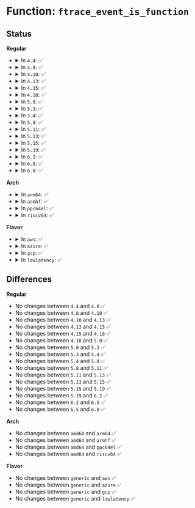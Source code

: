 # Function: <code>ftrace_event_is_function</code>

## Status
<b>Regular</b>
<ul>
<li>
<details>
<summary>In <code>4.4</code>: ✅</summary>

```c
bool ftrace_event_is_function(struct trace_event_call *call);
```

**Collision:** Unique Global

**Inline:** No

**Transformation:** False

**Instances:**

```
In kernel/trace/trace_export.c (ffffffff81161500)
Location: kernel/trace/trace_export.c:190
Inline: False
Direct callers:
  - kernel/trace/trace_event_perf.c:perf_trace_init
  - kernel/trace/trace_events_filter.c:ftrace_profile_set_filter
  - kernel/trace/trace_events_filter.c:ftrace_profile_set_filter
```
**Symbols:**

```
ffffffff81161500-ffffffff81161510: ftrace_event_is_function (STB_GLOBAL)
```
</details>
</li>
<li>
<details>
<summary>In <code>4.8</code>: ✅</summary>

```c
bool ftrace_event_is_function(struct trace_event_call *call);
```

**Collision:** Unique Global

**Inline:** No

**Transformation:** False

**Instances:**

```
In kernel/trace/trace_export.c (ffffffff8116bc20)
Location: kernel/trace/trace_export.c:190
Inline: False
Direct callers:
  - kernel/trace/trace_event_perf.c:perf_trace_init
  - kernel/trace/trace_events_filter.c:ftrace_profile_set_filter
  - kernel/trace/trace_events_filter.c:ftrace_profile_set_filter
```
**Symbols:**

```
ffffffff8116bc20-ffffffff8116bc30: ftrace_event_is_function (STB_GLOBAL)
```
</details>
</li>
<li>
<details>
<summary>In <code>4.10</code>: ✅</summary>

```c
bool ftrace_event_is_function(struct trace_event_call *call);
```

**Collision:** Unique Global

**Inline:** No

**Transformation:** False

**Instances:**

```
In kernel/trace/trace_export.c (ffffffff81176f10)
Location: kernel/trace/trace_export.c:190
Inline: False
Direct callers:
  - kernel/trace/trace_event_perf.c:perf_trace_init
  - kernel/trace/trace_events_filter.c:ftrace_profile_set_filter
  - kernel/trace/trace_events_filter.c:ftrace_profile_set_filter
```
**Symbols:**

```
ffffffff81176f10-ffffffff81176f20: ftrace_event_is_function (STB_GLOBAL)
```
</details>
</li>
<li>
<details>
<summary>In <code>4.13</code>: ✅</summary>

```c
bool ftrace_event_is_function(struct trace_event_call *call);
```

**Collision:** Unique Global

**Inline:** No

**Transformation:** False

**Instances:**

```
In kernel/trace/trace_export.c (ffffffff81179c90)
Location: kernel/trace/trace_export.c:190
Inline: False
Direct callers:
  - kernel/trace/trace_event_perf.c:perf_trace_init
  - kernel/trace/trace_events_filter.c:ftrace_profile_set_filter
  - kernel/trace/trace_events_filter.c:ftrace_profile_set_filter
```
**Symbols:**

```
ffffffff81179c90-ffffffff81179ca0: ftrace_event_is_function (STB_GLOBAL)
```
</details>
</li>
<li>
<details>
<summary>In <code>4.15</code>: ✅</summary>

```c
bool ftrace_event_is_function(struct trace_event_call *call);
```

**Collision:** Unique Global

**Inline:** No

**Transformation:** False

**Instances:**

```
In kernel/trace/trace_export.c (ffffffff811873f0)
Location: kernel/trace/trace_export.c:191
Inline: False
Direct callers:
  - kernel/trace/trace_event_perf.c:perf_trace_init
  - kernel/trace/trace_events_filter.c:ftrace_profile_set_filter
  - kernel/trace/trace_events_filter.c:ftrace_profile_set_filter
```
**Symbols:**

```
ffffffff811873f0-ffffffff81187400: ftrace_event_is_function (STB_GLOBAL)
```
</details>
</li>
<li>
<details>
<summary>In <code>4.18</code>: ✅</summary>

```c
bool ftrace_event_is_function(struct trace_event_call *call);
```

**Collision:** Unique Global

**Inline:** No

**Transformation:** False

**Instances:**

```
In kernel/trace/trace_export.c (ffffffff811965f0)
Location: kernel/trace/trace_export.c:198
Inline: False
Direct callers:
  - kernel/trace/trace_events_filter.c:ftrace_profile_set_filter
  - kernel/trace/trace_events_filter.c:ftrace_profile_set_filter
  - kernel/trace/trace_events_filter.c:parse_pred
```
**Symbols:**

```
ffffffff811965f0-ffffffff811965fb: ftrace_event_is_function (STB_GLOBAL)
```
</details>
</li>
<li>
<details>
<summary>In <code>5.0</code>: ✅</summary>

```c
bool ftrace_event_is_function(struct trace_event_call *call);
```

**Collision:** Unique Global

**Inline:** No

**Transformation:** False

**Instances:**

```
In kernel/trace/trace_export.c (ffffffff811a4730)
Location: kernel/trace/trace_export.c:198
Inline: False
Direct callers:
  - kernel/trace/trace_events_filter.c:ftrace_profile_set_filter
  - kernel/trace/trace_events_filter.c:ftrace_profile_set_filter
  - kernel/trace/trace_events_filter.c:parse_pred
```
**Symbols:**

```
ffffffff811a4730-ffffffff811a473b: ftrace_event_is_function (STB_GLOBAL)
```
</details>
</li>
<li>
<details>
<summary>In <code>5.3</code>: ✅</summary>

```c
bool ftrace_event_is_function(struct trace_event_call *call);
```

**Collision:** Unique Global

**Inline:** No

**Transformation:** False

**Instances:**

```
In kernel/trace/trace_export.c (ffffffff811b26a0)
Location: kernel/trace/trace_export.c:198
Inline: False
Direct callers:
  - kernel/trace/trace_events_filter.c:ftrace_profile_set_filter
  - kernel/trace/trace_events_filter.c:ftrace_profile_set_filter
  - kernel/trace/trace_events_filter.c:parse_pred
```
**Symbols:**

```
ffffffff811b26a0-ffffffff811b26ab: ftrace_event_is_function (STB_GLOBAL)
```
</details>
</li>
<li>
<details>
<summary>In <code>5.4</code>: ✅</summary>

```c
bool ftrace_event_is_function(struct trace_event_call *call);
```

**Collision:** Unique Global

**Inline:** No

**Transformation:** False

**Instances:**

```
In kernel/trace/trace_export.c (ffffffff811bdc90)
Location: kernel/trace/trace_export.c:198
Inline: False
Direct callers:
  - kernel/trace/trace_events_filter.c:ftrace_profile_set_filter
  - kernel/trace/trace_events_filter.c:ftrace_profile_set_filter
  - kernel/trace/trace_events_filter.c:parse_pred
```
**Symbols:**

```
ffffffff811bdc90-ffffffff811bdc9b: ftrace_event_is_function (STB_GLOBAL)
```
</details>
</li>
<li>
<details>
<summary>In <code>5.8</code>: ✅</summary>

```c
bool ftrace_event_is_function(struct trace_event_call *call);
```

**Collision:** Unique Global

**Inline:** No

**Transformation:** False

**Instances:**

```
In kernel/trace/trace_export.c (ffffffff811d7470)
Location: kernel/trace/trace_export.c:186
Inline: False
Direct callers:
  - kernel/trace/trace_event_perf.c:perf_trace_event_perm
  - kernel/trace/trace_events_filter.c:ftrace_profile_set_filter
  - kernel/trace/trace_events_filter.c:ftrace_profile_set_filter
  - kernel/trace/trace_events_filter.c:parse_pred
```
**Symbols:**

```
ffffffff811d7470-ffffffff811d747b: ftrace_event_is_function (STB_GLOBAL)
```
</details>
</li>
<li>
<details>
<summary>In <code>5.11</code>: ✅</summary>

```c
bool ftrace_event_is_function(struct trace_event_call *call);
```

**Collision:** Unique Global

**Inline:** No

**Transformation:** False

**Instances:**

```
In kernel/trace/trace_export.c (ffffffff811d4540)
Location: kernel/trace/trace_export.c:186
Inline: False
Direct callers:
  - kernel/trace/trace_event_perf.c:perf_trace_event_perm
  - kernel/trace/trace_events_filter.c:ftrace_profile_set_filter
  - kernel/trace/trace_events_filter.c:ftrace_profile_set_filter
  - kernel/trace/trace_events_filter.c:parse_pred
```
**Symbols:**

```
ffffffff811d4540-ffffffff811d454b: ftrace_event_is_function (STB_GLOBAL)
```
</details>
</li>
<li>
<details>
<summary>In <code>5.13</code>: ✅</summary>

```c
bool ftrace_event_is_function(struct trace_event_call *call);
```

**Collision:** Unique Global

**Inline:** No

**Transformation:** False

**Instances:**

```
In kernel/trace/trace_export.c (ffffffff811d5bd0)
Location: kernel/trace/trace_export.c:186
Inline: False
Direct callers:
  - kernel/trace/trace_events_filter.c:ftrace_profile_set_filter
  - kernel/trace/trace_events_filter.c:ftrace_profile_set_filter
  - kernel/trace/trace_events_filter.c:parse_pred
```
**Symbols:**

```
ffffffff811d5bd0-ffffffff811d5bdb: ftrace_event_is_function (STB_GLOBAL)
```
</details>
</li>
<li>
<details>
<summary>In <code>5.15</code>: ✅</summary>

```c
bool ftrace_event_is_function(struct trace_event_call *call);
```

**Collision:** Unique Global

**Inline:** No

**Transformation:** False

**Instances:**

```
In kernel/trace/trace_export.c (ffffffff81202980)
Location: kernel/trace/trace_export.c:186
Inline: False
Direct callers:
  - kernel/trace/trace_events_filter.c:ftrace_profile_set_filter
  - kernel/trace/trace_events_filter.c:ftrace_profile_set_filter
  - kernel/trace/trace_events_filter.c:parse_pred
```
**Symbols:**

```
ffffffff81202980-ffffffff8120298b: ftrace_event_is_function (STB_GLOBAL)
```
</details>
</li>
<li>
<details>
<summary>In <code>5.19</code>: ✅</summary>

```c
bool ftrace_event_is_function(struct trace_event_call *call);
```

**Collision:** Unique Global

**Inline:** No

**Transformation:** False

**Instances:**

```
In kernel/trace/trace_export.c (ffffffff8123de20)
Location: kernel/trace/trace_export.c:186
Inline: False
Direct callers:
  - kernel/trace/trace_events_filter.c:ftrace_profile_set_filter
  - kernel/trace/trace_events_filter.c:ftrace_profile_set_filter
  - kernel/trace/trace_events_filter.c:parse_pred
```
**Symbols:**

```
ffffffff8123de20-ffffffff8123de31: ftrace_event_is_function (STB_GLOBAL)
```
</details>
</li>
<li>
<details>
<summary>In <code>6.2</code>: ✅</summary>

```c
bool ftrace_event_is_function(struct trace_event_call *call);
```

**Collision:** Unique Global

**Inline:** No

**Transformation:** False

**Instances:**

```
In kernel/trace/trace_export.c (ffffffff8128b7a0)
Location: kernel/trace/trace_export.c:187
Inline: False
Direct callers:
  - kernel/trace/trace_events_filter.c:ftrace_profile_set_filter
  - kernel/trace/trace_events_filter.c:ftrace_profile_set_filter
  - kernel/trace/trace_events_filter.c:parse_pred
```
**Symbols:**

```
ffffffff8128b7a0-ffffffff8128b7b1: ftrace_event_is_function (STB_GLOBAL)
```
</details>
</li>
<li>
<details>
<summary>In <code>6.5</code>: ✅</summary>

```c
bool ftrace_event_is_function(struct trace_event_call *call);
```

**Collision:** Unique Global

**Inline:** No

**Transformation:** False

**Instances:**

```
In kernel/trace/trace_export.c (ffffffff812a86a0)
Location: kernel/trace/trace_export.c:187
Inline: False
Direct callers:
  - kernel/trace/trace_events_filter.c:ftrace_profile_set_filter
  - kernel/trace/trace_events_filter.c:ftrace_profile_set_filter
  - kernel/trace/trace_events_filter.c:parse_pred
```
**Symbols:**

```
ffffffff812a86a0-ffffffff812a86b1: ftrace_event_is_function (STB_GLOBAL)
```
</details>
</li>
<li>
<details>
<summary>In <code>6.8</code>: ✅</summary>

```c
bool ftrace_event_is_function(struct trace_event_call *call);
```

**Collision:** Unique Global

**Inline:** No

**Transformation:** False

**Instances:**

```
In kernel/trace/trace_export.c (ffffffff812c43b0)
Location: kernel/trace/trace_export.c:196
Inline: False
Direct callers:
  - kernel/trace/trace_events_filter.c:ftrace_profile_set_filter
  - kernel/trace/trace_events_filter.c:ftrace_profile_set_filter
  - kernel/trace/trace_events_filter.c:parse_pred
```
**Symbols:**

```
ffffffff812c43b0-ffffffff812c43c1: ftrace_event_is_function (STB_GLOBAL)
```
</details>
</li>
</ul>
<b>Arch</b>
<ul>
<li>
<details>
<summary>In <code>arm64</code>: ✅</summary>

```c
bool ftrace_event_is_function(struct trace_event_call *call);
```

**Collision:** Unique Global

**Inline:** No

**Transformation:** False

**Instances:**

```
In kernel/trace/trace_export.c (ffff80001023d100)
Location: kernel/trace/trace_export.c:198
Inline: False
Direct callers:
  - kernel/trace/trace_events_filter.c:ftrace_profile_set_filter
  - kernel/trace/trace_events_filter.c:ftrace_profile_set_filter
  - kernel/trace/trace_events_filter.c:parse_pred
```
**Symbols:**

```
ffff80001023d100-ffff80001023d114: ftrace_event_is_function (STB_GLOBAL)
```
</details>
</li>
<li>
<details>
<summary>In <code>armhf</code>: ✅</summary>

```c
bool ftrace_event_is_function(struct trace_event_call *call);
```

**Collision:** Unique Global

**Inline:** No

**Transformation:** False

**Instances:**

```
In kernel/trace/trace_export.c (c0478734)
Location: kernel/trace/trace_export.c:198
Inline: False
Direct callers:
  - kernel/trace/trace_events_filter.c:ftrace_profile_set_filter
  - kernel/trace/trace_events_filter.c:ftrace_profile_set_filter
  - kernel/trace/trace_events_filter.c:parse_pred
```
**Symbols:**

```
c0478734-c0478758: ftrace_event_is_function (STB_GLOBAL)
```
</details>
</li>
<li>
<details>
<summary>In <code>ppc64el</code>: ✅</summary>

```c
bool ftrace_event_is_function(struct trace_event_call *call);
```

**Collision:** Unique Global

**Inline:** No

**Transformation:** False

**Instances:**

```
In kernel/trace/trace_export.c (c0000000002cc3e0)
Location: kernel/trace/trace_export.c:198
Inline: False
Direct callers:
  - kernel/trace/trace_events_filter.c:ftrace_profile_set_filter
  - kernel/trace/trace_events_filter.c:ftrace_profile_set_filter
  - kernel/trace/trace_events_filter.c:parse_pred
```
**Symbols:**

```
c0000000002cc3e0-c0000000002cc400: ftrace_event_is_function (STB_GLOBAL)
```
</details>
</li>
<li>
<details>
<summary>In <code>riscv64</code>: ✅</summary>

```c
bool ftrace_event_is_function(struct trace_event_call *call);
```

**Collision:** Unique Global

**Inline:** No

**Transformation:** False

**Instances:**

```
In kernel/trace/trace_export.c (ffffffe000192f30)
Location: kernel/trace/trace_export.c:198
Inline: False
Direct callers:
  - kernel/trace/trace_event_perf.c:perf_trace_init
  - kernel/trace/trace_events_filter.c:ftrace_profile_set_filter
  - kernel/trace/trace_events_filter.c:ftrace_profile_set_filter
  - kernel/trace/trace_events_filter.c:parse_pred
```
**Symbols:**

```
ffffffe000192f30-ffffffe000192f4a: ftrace_event_is_function (STB_GLOBAL)
```
</details>
</li>
</ul>
<b>Flavor</b>
<ul>
<li>
<details>
<summary>In <code>aws</code>: ✅</summary>

```c
bool ftrace_event_is_function(struct trace_event_call *call);
```

**Collision:** Unique Global

**Inline:** No

**Transformation:** False

**Instances:**

```
In kernel/trace/trace_export.c (ffffffff811b62b0)
Location: kernel/trace/trace_export.c:198
Inline: False
Direct callers:
  - kernel/trace/trace_events_filter.c:ftrace_profile_set_filter
  - kernel/trace/trace_events_filter.c:ftrace_profile_set_filter
  - kernel/trace/trace_events_filter.c:parse_pred
```
**Symbols:**

```
ffffffff811b62b0-ffffffff811b62bb: ftrace_event_is_function (STB_GLOBAL)
```
</details>
</li>
<li>
<details>
<summary>In <code>azure</code>: ✅</summary>

```c
bool ftrace_event_is_function(struct trace_event_call *call);
```

**Collision:** Unique Global

**Inline:** No

**Transformation:** False

**Instances:**

```
In kernel/trace/trace_export.c (ffffffff811a90b0)
Location: kernel/trace/trace_export.c:198
Inline: False
Direct callers:
  - kernel/trace/trace_events_filter.c:ftrace_profile_set_filter
  - kernel/trace/trace_events_filter.c:ftrace_profile_set_filter
  - kernel/trace/trace_events_filter.c:parse_pred
```
**Symbols:**

```
ffffffff811a90b0-ffffffff811a90bb: ftrace_event_is_function (STB_GLOBAL)
```
</details>
</li>
<li>
<details>
<summary>In <code>gcp</code>: ✅</summary>

```c
bool ftrace_event_is_function(struct trace_event_call *call);
```

**Collision:** Unique Global

**Inline:** No

**Transformation:** False

**Instances:**

```
In kernel/trace/trace_export.c (ffffffff811b4080)
Location: kernel/trace/trace_export.c:198
Inline: False
Direct callers:
  - kernel/trace/trace_events_filter.c:ftrace_profile_set_filter
  - kernel/trace/trace_events_filter.c:ftrace_profile_set_filter
  - kernel/trace/trace_events_filter.c:parse_pred
```
**Symbols:**

```
ffffffff811b4080-ffffffff811b408b: ftrace_event_is_function (STB_GLOBAL)
```
</details>
</li>
<li>
<details>
<summary>In <code>lowlatency</code>: ✅</summary>

```c
bool ftrace_event_is_function(struct trace_event_call *call);
```

**Collision:** Unique Global

**Inline:** No

**Transformation:** False

**Instances:**

```
In kernel/trace/trace_export.c (ffffffff811c2120)
Location: kernel/trace/trace_export.c:198
Inline: False
Direct callers:
  - kernel/trace/trace_events_filter.c:ftrace_profile_set_filter
  - kernel/trace/trace_events_filter.c:ftrace_profile_set_filter
  - kernel/trace/trace_events_filter.c:parse_pred
```
**Symbols:**

```
ffffffff811c2120-ffffffff811c212b: ftrace_event_is_function (STB_GLOBAL)
```
</details>
</li>
</ul>

## Differences
<b>Regular</b>
<ul>
<li>
No changes between <code>4.4</code> and <code>4.8</code> ✅
</li>
<li>
No changes between <code>4.8</code> and <code>4.10</code> ✅
</li>
<li>
No changes between <code>4.10</code> and <code>4.13</code> ✅
</li>
<li>
No changes between <code>4.13</code> and <code>4.15</code> ✅
</li>
<li>
No changes between <code>4.15</code> and <code>4.18</code> ✅
</li>
<li>
No changes between <code>4.18</code> and <code>5.0</code> ✅
</li>
<li>
No changes between <code>5.0</code> and <code>5.3</code> ✅
</li>
<li>
No changes between <code>5.3</code> and <code>5.4</code> ✅
</li>
<li>
No changes between <code>5.4</code> and <code>5.8</code> ✅
</li>
<li>
No changes between <code>5.8</code> and <code>5.11</code> ✅
</li>
<li>
No changes between <code>5.11</code> and <code>5.13</code> ✅
</li>
<li>
No changes between <code>5.13</code> and <code>5.15</code> ✅
</li>
<li>
No changes between <code>5.15</code> and <code>5.19</code> ✅
</li>
<li>
No changes between <code>5.19</code> and <code>6.2</code> ✅
</li>
<li>
No changes between <code>6.2</code> and <code>6.5</code> ✅
</li>
<li>
No changes between <code>6.5</code> and <code>6.8</code> ✅
</li>
</ul>
<b>Arch</b>
<ul>
<li>
No changes between <code>amd64</code> and <code>arm64</code> ✅
</li>
<li>
No changes between <code>amd64</code> and <code>armhf</code> ✅
</li>
<li>
No changes between <code>amd64</code> and <code>ppc64el</code> ✅
</li>
<li>
No changes between <code>amd64</code> and <code>riscv64</code> ✅
</li>
</ul>
<b>Flavor</b>
<ul>
<li>
No changes between <code>generic</code> and <code>aws</code> ✅
</li>
<li>
No changes between <code>generic</code> and <code>azure</code> ✅
</li>
<li>
No changes between <code>generic</code> and <code>gcp</code> ✅
</li>
<li>
No changes between <code>generic</code> and <code>lowlatency</code> ✅
</li>
</ul>
